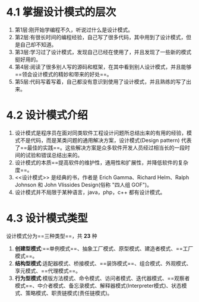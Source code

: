 # 4.1 掌握设计模式的层次

1. 第1层:刚开始学编程不久，听说过什么是设计模式。
2. 第2层:有很长时间的编程经验，自己写了很多代码，其中用到了设计模式，但是自己却不知道。
3. 第3层:学习过了设计模式，发现自己已经在使用了，并且发现了一些新的模式挺好用的。
4. 第4层:阅读了很多别人写的源码和框架，在其中看到别人设计模式，并且能够==领会设计模式的精妙和带来的好处==。
5. 第5层:代码写着写着，自己都没有意识到使用了设计模式，并且熟练的写了出来。 

# 4.2 设计模式介绍 

1. 设计模式是程序员在面对同类软件工程设计问题所总结出来的有用的经验，模式不是代码，而是某类问题的通用解决方案，设计模式(Design pattern) 代表了==最佳的实践==。这些解决方案是众多软件开发人员经过相当长的一段时间的试验和错误总结出来的。
2. 设计模式的本质==提高软件的维护性，通用性和扩展性，并降低软件的复杂度==。 
3. <<设计模式>> 是经典的书，作者是 Erich Gamma、Richard Helm、Ralph Johnson 和 John Vlissides Design(俗称 "四人组 GOF")。
4. 设计模式并不局限于某种语言，java，php，c++ 都有设计模式。

# 4.3 设计模式类型 

设计模式分为==三种类型==，共 **23** 种 

1. **创建型模式**:==单例模式==、抽象工厂模式、原型模式、建造者模式、==工厂模式==。 
2. **结构型模式**:适配器模式、桥接模式、==装饰模式==、组合模式、外观模式、享元模式、==代理模式==。
3. **行为型模式**:模版方法模式、命令模式、访问者模式、迭代器模式、==观察者模式==、中介者模式、备忘录模式、解释器模式(Interpreter模式)、状态模式、策略模式、职责链模式(责任链模式)。  



